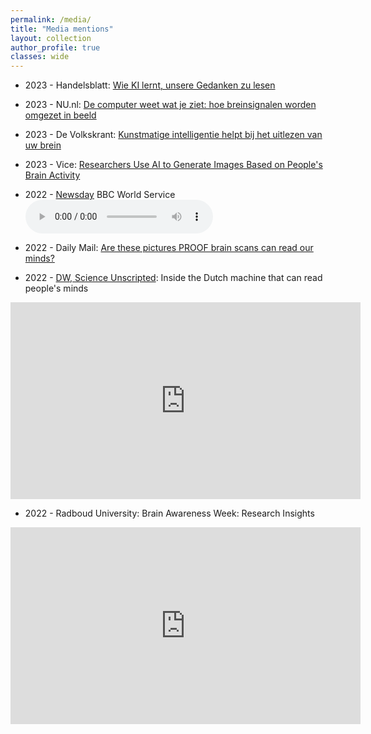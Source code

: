 ```yaml
---
permalink: /media/
title: "Media mentions"
layout: collection
author_profile: true
classes: wide
---
```


* 2023 - Handelsblatt: [Wie KI lernt, unsere Gedanken zu lesen](/assets/Seiten_72_73_Handelsblatt_2023-06-30.pdf)

* 2023 - NU.nl: [De computer weet wat je ziet: hoe breinsignalen worden omgezet in beeld](https://www.nu.nl/tech/6261140/de-computer-weet-wat-je-ziet-hoe-breinsignalen-worden-omgezet-in-beeld.html)

* 2023 - De Volkskrant: [Kunstmatige intelligentie helpt bij het uitlezen van uw brein](https://www.volkskrant.nl/voorpagina/kunstmatige-intelligentie-helpt-bij-het-uitlezen-van-uw-brein-~b8f6a303/)

* 2023 - Vice: [Researchers Use AI to Generate Images Based on People's Brain Activity](https://www.vice.com/en/article/wxje8n/researchers-use-ai-to-generate-images-based-on-peoples-brain-activity)

* 2022 - <a href="https://www.bbc.co.uk/programmes/p00w940j">Newsday</a> BBC World Service
<audio src="/assets/bbc.mp3" controls preload></audio>

* 2022 - Daily Mail: [Are these pictures PROOF brain scans can read our minds?](https://www.mailplus.co.uk/edition/health/good-health/214983/are-these-pictures-proof-brain-scans-can-read-our-minds)

* 2022 - <a href="https://www.dw.com/en/science-unscripted-for-you-from-europe/a-19392377">DW, Science Unscripted</a>: Inside the Dutch machine that can read people's minds
<iframe width="560" height="315" src="https://www.youtube.com/embed/sL1CUWM1qaY" title="YouTube video player" frameborder="0" allow="accelerometer; autoplay; clipboard-write; encrypted-media; gyroscope; picture-in-picture" allowfullscreen></iframe>

* 2022 - Radboud University: Brain Awareness Week: Research Insights
<iframe width="560" height="315" src="https://www.youtube.com/embed/9xfq_Kod7KQ" title="YouTube video player" frameborder="0" allow="accelerometer; autoplay; clipboard-write; encrypted-media; gyroscope; picture-in-picture" allowfullscreen></iframe>
